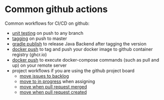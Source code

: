 # Common github actions

Common workflows for CI/CD on github:

* [unit testing](./.github/workflows/unit-test.yml) on push to any branch
* [tagging](.github/workflows/tag-version.yml) on push to master 
* [gradle publish](./.github/workflows/backend-release.yml) to release Java Backend after tagging the version
* [docker push](./.github/workflows/docker-release.yml) to tag and push your docker image to github container registry (ghcr.io)
* [docker push](./.github/workflows/docker-compose-remote.yml) to execute docker-compose commands (such as pull and up) on your remote server
* project workflows if you are using the github project board
  * [move issues to backlog](./.github/workflows/move-issue-to-backlog.yml)
  * [move to in progress](./.github/workflows/move-move-issue-to-inprogress.yml) when assigning
  * [move when pull request merged](./.github/workflows/move-issue-when-pr-merged.yml)
  * [move when pull request created](./.github/workflows/move-issue-when-pr-created.yml)
